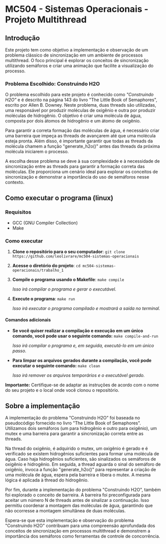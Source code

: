 # MC504 - Sistemas Operacionais - Projeto Multithread

## Introdução

Este projeto tem como objetivo a implementação e observação de um problema clássico de sincronização em um ambiente de processos multithread. O foco principal é explorar os conceitos de sincronização utilizando semáforos e criar uma animação que facilite a visualização do processo.

### Problema Escolhido: Construindo H2O
O problema escolhido para este projeto é conhecido como *"Construindo H2O"* e é descrito na página 143 do livro "The Little Book of Semaphores", escrito por Allen B. Downey. Neste problema, duas threads são utilizadas, uma responsável por produzir moléculas de oxigênio e outra por produzir moléculas de hidrogênio. O objetivo é criar uma molécula de água, composta por dois átomos de hidrogênio e um átomo de oxigênio.

Para garantir a correta formação das moléculas de água, é necessário criar uma barreira que impeça as threads de avançarem até que uma molécula esteja pronta. Além disso, é importante garantir que todas as threads da molécula chamem a função "generate_h2o()" antes das threads da próxima molécula iniciarem o processo.

A escolha desse problema se deve à sua complexidade e à necessidade de sincronização entre as threads para garantir a formação correta das moléculas. Ele proporciona um cenário ideal para explorar os conceitos de sincronização e demonstrar a importância do uso de semáforos nesse contexto.

## Como executar o programa (linux)

### Requisitos

- GCC (GNU Compiler Collection)
- Make

### Como executar

1. **Clone o repositório para o seu computador**: ```git clone https://github.com/leolivrare/mc504-sistemas-operacionais```
2. **Acesse o diretório do projeto**: ```cd mc504-sistemas-operacionais/trabalho_1```
3. **Compile o programa usando o Makefile**: ```make compile```
    
    *Isso irá compilar o programa e gerar o executável.*
4. **Execute o programa**: ```make run```
    
    *Isso irá executar o programa compilado e mostrará a saída no terminal.*

#### Comandos adicionais

- **Se você quiser realizar a compilação e execução em um único comando, você pode usar o seguinte comando:** ```make compile-and-run```
   
   *Isso irá compilar o programa e, em seguida, executá-lo em um único passo.*

- **Para limpar os arquivos gerados durante a compilação, você pode executar o seguinte comando:** ```make clean```
   
   *Isso irá remover os arquivos temporários e o executável gerado.*


**Importante:** Certifique-se de adaptar as instruções de acordo com o nome do seu projeto e o local onde você clonou o repositório.

## Sobre a implementação
A implementação do problema "Construindo H2O" foi baseada no pseudocódigo fornecido no livro "The Little Book of Semaphores". Utilizamos dois semáforos (um para hidrogênio e outro para oxigênio), um mutex e uma barreira para garantir a sincronização correta entre as threads.

Na thread do oxigênio, é adquirido o mutex, um oxigênio é gerado e é verificado se existem hidrogênios suficientes para formar uma molécula de água. Caso haja hidrogênios suficientes, são sinalizados os semáforos de oxigênio e hidrogênio. Em seguida, a thread aguarda o sinal do semáforo de oxigênio, invoca a função "generate_h2o()" para representar a criação de uma molécula de água, espera pela barreira e libera o mutex. A mesma lógica é aplicada à thread do hidrogênio.

Por fim, durante a implementação do problema "Construindo H2O", também foi explorado o conceito de barreira. A barreira foi preconfigurada para aceitar um número N de threads antes de sinalizar a continuação. Isso permitiu coordenar a montagem das moléculas de água, garantindo que não ocorresse a montagem simultânea de duas moléculas.

Espera-se que esta implementação e observação do problema "Construindo H2O" contribuam para uma compreensão aprofundada dos conceitos de sincronização em processos multithread e demonstrem a importância dos semáforos como ferramentas de controle de concorrência.
